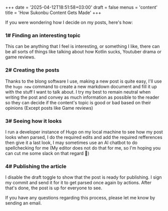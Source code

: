 +++
date = '2025-04-12T18:51:58+03:00'
draft = false
menus = 'content'
title = 'How Sukonbu Content Gets Made'
+++

If you were wondering how I decide on my posts, here's how:

### 1# Finding an interesting topic

This can be anything that I feel is interesting, or something I like, there can be all sorts of things like talking about how Kotlin sucks, Youtuber drama or game reviews. 

### 2# Creating the posts

Thanks to the blong software I use, making a new post is quite easy, I'll use the ```hugo new``` command to create a new markdown document and fill it up with the stuff I want to talk about. I try my best to remain neutral when writing the post and convey as much information as possible to the reader so they can decide if the content's topic is good or bad based on their opinions (Except posts like Game reviews)

### 3# Seeing how it looks

I run a developer instance of Hugo on my local machine to see how my post looks when parsed, I do the required edits and add the required refferences then give it a last look, I may sometimes use an AI chatbot to do spellchecking for me (My editor does not do that for me, so I'm hoping you can cut me some slack on that regard :pray:)

### 4# Publishing the article

I disable the draft toggle to show that the post is ready for publishing. I sign my commit and send it for it to get parsed once again by actions. After that's done, the post is up for everyone to see.

If you have any questions regarding this process, please let me know by sending an email.